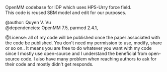 OpenMM codebase for IDP which uses HPS-Urry force field.\
This code is reused SBM model and edit for our purposes.

@author: Quyen V. Vu\
@dependencies: OpenMM 7.5, parmed 2.4.1,  

@License: all of my code will be published once the paper associated with the code
be published. You don't need my permission to use, modify, share or so on.. It means
you are free to do whatever you want with my code since I mostly use open-source and I
understand the beneficial from open-source code.
I also have many problem when reaching authors to ask for their code and mostly
didn't get responds.
